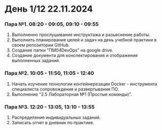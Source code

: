 # День 1/12 22.11.2024

### Пара №1. 08:20 - 09:05, 09:10 - 09:55
1. Выполненно прослушивание инструктажа и разьяснение работы.
2. Выполнить планирование целей и задач на день учебной практики в своем репозитории GitHub.
3. Создание папки "ПМ04DevOps" на google drive.
4. Создание документа для конспектирования и отображения выполненных заданий.
### Пара №2. 10:05 - 11:50, 11:05 - 12:40
1. Начать изучение технологии контейнерезации Docker - инструмента специалиста сопровождения и развертывания ПО.
2. Выполнение "2.5 Лабораторная №1 (Простые команды)".
### Пара №3. 12:20 - 13:05, 13:10 - 13:55
1. Распределение индивидуальных заданий.
2. Записать отчет в дневник по практике.
